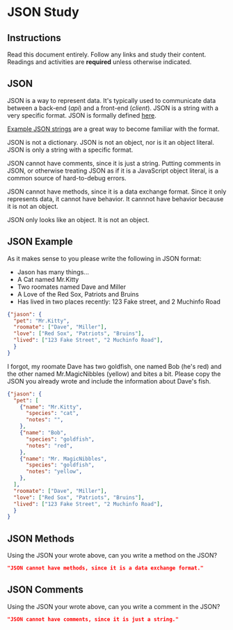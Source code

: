 # JSON Study

## Instructions

Read this document entirely. Follow any links and study their content. Readings
and activities are **required** unless otherwise indicated.

## JSON

JSON is a way to represent data. It's typically used to communicate data between
a back-end (*api*) and a front-end (*client*). JSON is a string with a very
specific format. JSON is formally defined [here](http://www.json.org/).

[Example JSON strings](http://json.org/example.html) are a great way to become
familiar with the format.

JSON is not a dictionary. JSON is not an object, nor is it an object literal.
JSON is only a string with a specific format.

JSON cannot have comments, since it is just a string. Putting comments in JSON,
or otherwise treating JSON as if it is a JavaScript object literal, is a common
source of hard-to-debug errors.

JSON cannot have methods, since it is a data exchange format. Since it only
represents data, it cannot have behavior. It cannnot have behavior because it is
not an object.

JSON only looks like an object. It is not an object.

## JSON Example

As it makes sense to you please write the following in JSON format:

-   Jason has many things...
-   A Cat named Mr.Kitty
-   Two roomates named Dave and Miller
-   A Love of the Red Sox, Patriots and Bruins
-   Has lived in two places recently: 123 Fake street, and 2 Muchinfo Road

```json
{"jason": {
  "pet": "Mr.Kitty",
  "roomate": ["Dave", "Miller"],
  "love": ["Red Sox", "Patriots", "Bruins"],
  "lived": ["123 Fake Street", "2 Muchinfo Road"],
  }
}
```

I forgot, my roomate Dave has two goldfish, one named Bob (he's red) and the
other named Mr.MagicNibbles (yellow) and bites a bit. Please copy the JSON you
already wrote and include the information about Dave's fish.

```json
{"jason": {
  "pet": [
    {"name": "Mr.Kitty",
      "species": "cat",
      "notes": "",
    },
    {"name": "Bob",
      "species": "goldfish",
      "notes": "red",
    },
    {"name": "Mr. MagicNibbles",
      "species": "goldfish",
      "notes": "yellow",
    },
  ],
  "roomate": ["Dave", "Miller"],
  "love": ["Red Sox", "Patriots", "Bruins"],
  "lived": ["123 Fake Street", "2 Muchinfo Road"],
  }
}
```

## JSON Methods

Using the JSON your wrote above, can you write a method on the JSON?

```json
"JSON cannot have methods, since it is a data exchange format."
```

## JSON Comments

Using the JSON your wrote above, can you write a comment in the JSON?

```json
"JSON cannot have comments, since it is just a string."
```
